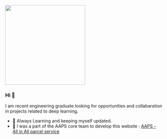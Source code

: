 <img src="https://avatars3.githubusercontent.com/u/25701705?s=460&u=ed76763f094925452dd8d8db5df236ca6131d3a2&v=4" width="256" height="256">

### Hi 👋
I am recent engineering graduate looking for opportunities and collabaration in projects related to deep learning.
- 🌱 Always Learning and keeping myself updated.
- 🤝 I was a part of the AAPS core team to develop this website : <a href="https://aaps.gitlab.io/"> AAPS - All in All parcel service </a> 

<!--

[<img src="https://img.shields.io/badge/twitter-%231DA1F2.svg?&style=for-the-badge&logo=twitter&logoColor=white" />](https://twitter.com/USERNAME) [<img src="https://img.shields.io/badge/medium-%2312100E.svg?&style=for-the-badge&logo=medium&logoColor=white" />](https://medium.com/USERNAME)  [<img src="https://img.shields.io/badge/linkedin-%230077B5.svg?&style=for-the-badge&logo=linkedin&logoColor=white" />](https://www.linkedin.com/in/USERNAME/) [<img src = "https://img.shields.io/badge/instagram-%23E4405F.svg?&style=for-the-badge&logo=instagram&logoColor=white">](https://www.instagram.com/USERNAME/) [<img src = "https://img.shields.io/badge/facebook-%231877F2.svg?&style=for-the-badge&logo=facebook&logoColor=white">](https://www.facebook.com/USERNAME)
-->
